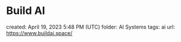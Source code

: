 # Build AI

created: April 19, 2023 5:48 PM (UTC)
folder: AI Systems
tags: ai
url: https://www.buildai.space/